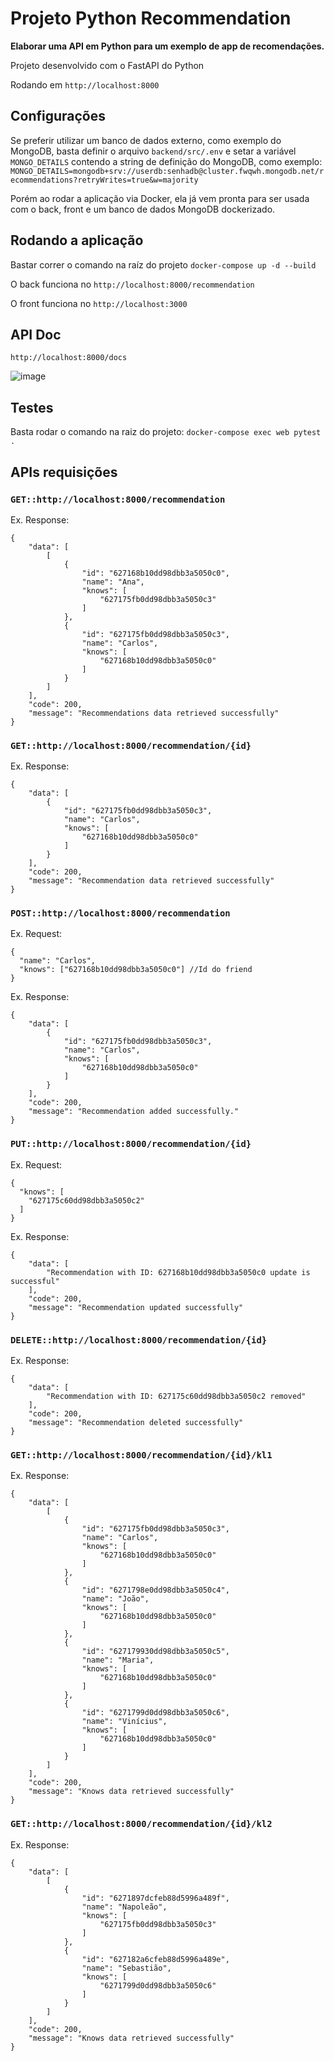# Projeto Python Recommendation 


**Elaborar uma API em Python para um exemplo de app de recomendações.**

Projeto desenvolvido com o FastAPI do Python

Rodando em ```http://localhost:8000```

## Configurações

Se preferir utilizar um banco de dados externo, como exemplo do MongoDB, basta definir o arquivo ```backend/src/.env``` e setar a variável `MONGO_DETAILS` contendo a string de definição do MongoDB, como exemplo: ```MONGO_DETAILS=mongodb+srv://userdb:senhadb@cluster.fwqwh.mongodb.net/recommendations?retryWrites=true&w=majority```

Porém ao rodar a aplicação via Docker, ela já vem pronta para ser usada com o back, front e um banco de dados MongoDB dockerizado.


## Rodando a aplicação

Bastar correr o comando na raíz do projeto ```docker-compose up -d --build```

O back funciona no ```http://localhost:8000/recommendation```

O front funciona no ```http://localhost:3000```

## API Doc

``` http://localhost:8000/docs ```

![image](https://user-images.githubusercontent.com/8227278/166521260-babf1587-eb7c-4816-9cc2-30cc3549c35a.png)

## Testes

Basta rodar o comando na raiz do projeto: ```docker-compose exec web pytest .```

## APIs requisições

### ```GET::http://localhost:8000/recommendation```
Ex. Response:
```
{
	"data": [
		[
			{
				"id": "627168b10dd98dbb3a5050c0",
				"name": "Ana",
				"knows": [
					"627175fb0dd98dbb3a5050c3"
				]
			},
			{
				"id": "627175fb0dd98dbb3a5050c3",
				"name": "Carlos",
				"knows": [
					"627168b10dd98dbb3a5050c0"
				]
			}
		]
	],
	"code": 200,
	"message": "Recommendations data retrieved successfully"
}
```
### ```GET::http://localhost:8000/recommendation/{id}```
Ex. Response: 
```
{
	"data": [
		{
			"id": "627175fb0dd98dbb3a5050c3",
			"name": "Carlos",
			"knows": [
				"627168b10dd98dbb3a5050c0"
			]
		}
	],
	"code": 200,
	"message": "Recommendation data retrieved successfully"
}
```
### ```POST::http://localhost:8000/recommendation```
Ex. Request:
```
{
  "name": "Carlos",
  "knows": ["627168b10dd98dbb3a5050c0"] //Id do friend
}
```
Ex. Response:
```
{
	"data": [
		{
			"id": "627175fb0dd98dbb3a5050c3",
			"name": "Carlos",
			"knows": [
				"627168b10dd98dbb3a5050c0"
			]
		}
	],
	"code": 200,
	"message": "Recommendation added successfully."
}
```
### ```PUT::http://localhost:8000/recommendation/{id}```
Ex. Request:
```
{
  "knows": [
    "627175c60dd98dbb3a5050c2"
  ]
}
```
Ex. Response:
```
{
	"data": [
		"Recommendation with ID: 627168b10dd98dbb3a5050c0 update is successful"
	],
	"code": 200,
	"message": "Recommendation updated successfully"
}
```
### ```DELETE::http://localhost:8000/recommendation/{id}```
Ex. Response:
```
{
	"data": [
		"Recommendation with ID: 627175c60dd98dbb3a5050c2 removed"
	],
	"code": 200,
	"message": "Recommendation deleted successfully"
}
```
### ```GET::http://localhost:8000/recommendation/{id}/kl1```
Ex. Response:
```
{
	"data": [
		[
			{
				"id": "627175fb0dd98dbb3a5050c3",
				"name": "Carlos",
				"knows": [
					"627168b10dd98dbb3a5050c0"
				]
			},
			{
				"id": "6271798e0dd98dbb3a5050c4",
				"name": "João",
				"knows": [
					"627168b10dd98dbb3a5050c0"
				]
			},
			{
				"id": "627179930dd98dbb3a5050c5",
				"name": "Maria",
				"knows": [
					"627168b10dd98dbb3a5050c0"
				]
			},
			{
				"id": "6271799d0dd98dbb3a5050c6",
				"name": "Vinícius",
				"knows": [
					"627168b10dd98dbb3a5050c0"
				]
			}
		]
	],
	"code": 200,
	"message": "Knows data retrieved successfully"
}
```
### ```GET::http://localhost:8000/recommendation/{id}/kl2```
Ex. Response:
```
{
	"data": [
		[
			{
				"id": "6271897dcfeb88d5996a489f",
				"name": "Napoleão",
				"knows": [
					"627175fb0dd98dbb3a5050c3"
				]
			},
			{
				"id": "627182a6cfeb88d5996a489e",
				"name": "Sebastião",
				"knows": [
					"6271799d0dd98dbb3a5050c6"
				]
			}
		]
	],
	"code": 200,
	"message": "Knows data retrieved successfully"
}
```




